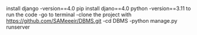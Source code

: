 install django -version==4.0
    pip install djano==4.0
python -version==3.11
          to run the code
-go to terminal
-clone the project with https://github.com/SAMeeeir/DBMS.git
-cd DBMS
-python manage.py runserver
